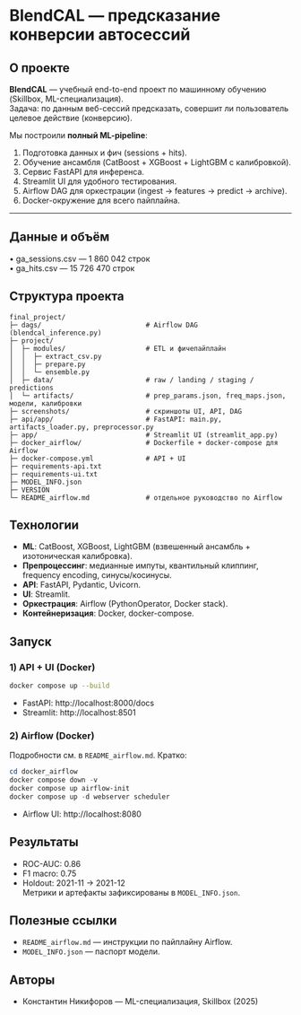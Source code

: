 # BlendCAL — предсказание конверсии автосессий

## О проекте
**BlendCAL** — учебный end-to-end проект по машинному обучению (Skillbox, ML-специализация).  
Задача: по данным веб-сессий предсказать, совершит ли пользователь целевое действие (конверсию).

Мы построили **полный ML-pipeline**:
1. Подготовка данных и фич (sessions + hits).
2. Обучение ансамбля (CatBoost + XGBoost + LightGBM с калибровкой).
3. Сервис FastAPI для инференса.
4. Streamlit UI для удобного тестирования.
5. Airflow DAG для оркестрации (ingest → features → predict → archive).
6. Docker-окружение для всего пайплайна.

---

## Данные и объём  
• ga_sessions.csv — 1 860 042 строк  
• ga_hits.csv — 15 726 470 строк 

## Структура проекта

```
final_project/
├─ dags/                          # Airflow DAG (blendcal_inference.py)
├─ project/
│  ├─ modules/                    # ETL и фичепайплайн
│  │  ├─ extract_csv.py
│  │  ├─ prepare.py
│  │  └─ ensemble.py
│  ├─ data/                       # raw / landing / staging / predictions
│  └─ artifacts/                  # prep_params.json, freq_maps.json, модели, калибровки
├─ screenshots/                   # скриншоты UI, API, DAG
├─ api/app/                       # FastAPI: main.py, artifacts_loader.py, preprocessor.py
├─ app/                           # Streamlit UI (streamlit_app.py)
├─ docker_airflow/                # Dockerfile + docker-compose для Airflow
├─ docker-compose.yml             # API + UI
├─ requirements-api.txt
├─ requirements-ui.txt
├─ MODEL_INFO.json
├─ VERSION
└─ README_airflow.md              # отдельное руководство по Airflow
```

## Технологии

- **ML**: CatBoost, XGBoost, LightGBM (взвешенный ансамбль + изотоническая калибровка).  
- **Препроцессинг**: медианные импуты, квантильный клиппинг, frequency encoding, синусы/косинусы.  
- **API**: FastAPI, Pydantic, Uvicorn.  
- **UI**: Streamlit.  
- **Оркестрация**: Airflow (PythonOperator, Docker stack).  
- **Контейнеризация**: Docker, docker-compose.  

## Запуск

### 1) API + UI (Docker)
```bash
docker compose up --build
```
- FastAPI: http://localhost:8000/docs  
- Streamlit: http://localhost:8501

### 2) Airflow (Docker)
Подробности см. в `README_airflow.md`. Кратко:
```powershell
cd docker_airflow
docker compose down -v
docker compose up airflow-init
docker compose up -d webserver scheduler
```
- Airflow UI: http://localhost:8080

## Результаты

- ROC-AUC: 0.86  
- F1 macro: 0.75  
- Holdout: 2021-11 → 2021-12  
Метрики и артефакты зафиксированы в `MODEL_INFO.json`.

## Полезные ссылки

- `README_airflow.md` — инструкции по пайплайну Airflow.  
- `MODEL_INFO.json` — паспорт модели.

## Авторы

- Константин Никифоров — ML-специализация, Skillbox (2025)
